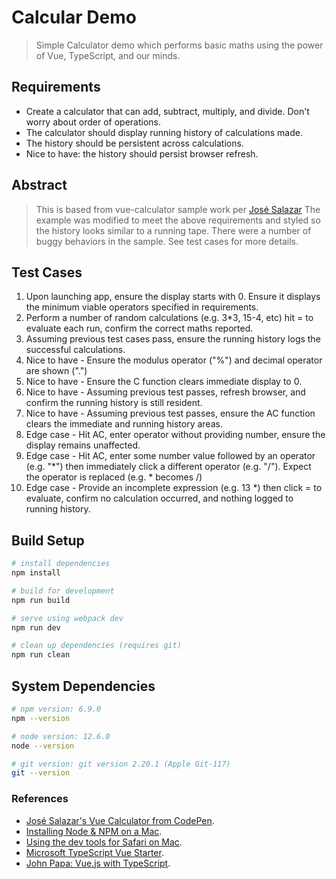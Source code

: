 # Calcular Demo

> Simple Calculator demo which performs basic maths using the power of Vue, TypeScript, and our minds.

## Requirements

* Create a calculator that can add, subtract, multiply, and divide. Don't worry about order of operations.
* The calculator should display running history of calculations made. 
* The history should be persistent across calculations.
* Nice to have: the history should persist browser refresh.

## Abstract

> This is based from vue-calculator sample work per [José Salazar](https://codepen.io/jsalazart)
> The example was modified to meet the above requirements and styled so the history looks similar to a running tape.
> There were a number of buggy behaviors in the sample. See test cases for more details.

## Test Cases

1. Upon launching app, ensure the display starts with 0. Ensure it displays the minimum viable operators specified in requirements.
2. Perform a number of random calculations (e.g. 3*3, 15-4, etc) hit = to evaluate each run, confirm the correct maths reported.
3. Assuming previous test cases pass, ensure the running history logs the successful calculations.
4. Nice to have - Ensure the modulus operator ("%") and decimal operator are shown (".")
5. Nice to have - Ensure the C function clears immediate display to 0.
6. Nice to have - Assuming previous test passes, refresh browser, and confirm the running history is still resident.
7. Nice to have - Assuming previous test passes, ensure the AC function clears the immediate and running history areas.
8. Edge case - Hit AC, enter operator without providing number, ensure the display remains unaffected.
9. Edge case - Hit AC, enter some number value followed by an operator (e.g. "*") then immediately click a different operator (e.g. "/"). Expect the operator is replaced (e.g. * becomes /)
10. Edge case - Provide an incomplete expression (e.g. 13 *) then click = to evaluate, confirm no calculation occurred, and nothing logged to running history.

## Build Setup

``` bash
# install dependencies
npm install

# build for development
npm run build

# serve using webpack dev
npm run dev

# clean up dependencies (requires git)
npm run clean
```

## System Dependencies

``` bash
# npm version: 6.9.0
npm --version

# node version: 12.6.0
node --version

# git version: git version 2.20.1 (Apple Git-117)
git --version
```

### References

* [José Salazar's Vue Calculator from CodePen](https://codepen.io/jsalazart/pen/jJWMVw).
* [Installing Node & NPM on a Mac](https://treehouse.github.io/installation-guides/mac/node-mac.html).
* [Using the dev tools for Safari on Mac](https://support.apple.com/guide/safari/use-the-developer-tools-in-the-develop-menu-sfri20948/mac).
* [Microsoft TypeScript Vue Starter](https://github.com/Microsoft/TypeScript-Vue-Starter).
* [John Papa: Vue.js with TypeScript](https://johnpapa.net/vue-typescript/).
